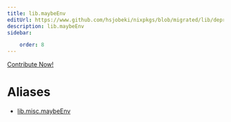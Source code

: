 ```yaml
---
title: lib.maybeEnv
editUrl: https://www.github.com/hsjobeki/nixpkgs/blob/migrated/lib/deprecated.nix#L14C14
description: lib.maybeEnv
sidebar:

    order: 8
---
```


<a href="https://www.github.com/hsjobeki/nixpkgs/blob/migrated/lib/deprecated.nix#L14C14">Contribute Now!</a>


# Aliases

- [lib.misc.maybeEnv](/nix-doc-comments/reference/lib/misc/lib-misc-maybeenv)


